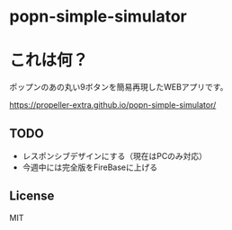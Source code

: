 # popn-simple-simulator

# これは何？
ポップンのあの丸い9ボタンを簡易再現したWEBアプリです。

https://propeller-extra.github.io/popn-simple-simulator/

## TODO
- レスポンシブデザインにする（現在はPCのみ対応）
- 今週中には完全版をFireBaseに上げる


## License
MIT
